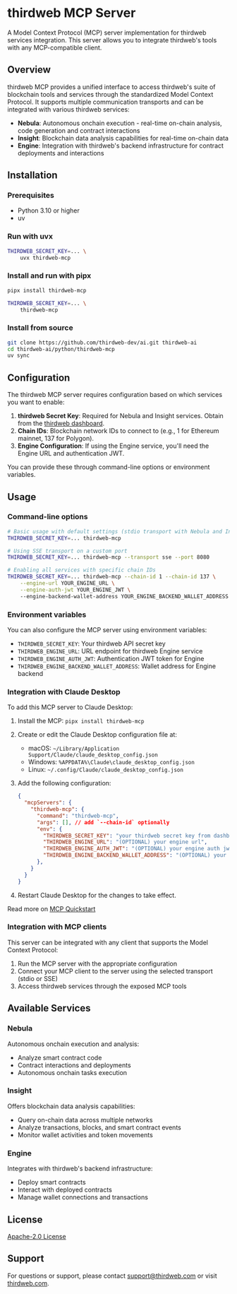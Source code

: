 # thirdweb MCP Server

A Model Context Protocol (MCP) server implementation for thirdweb services integration. This server allows you to integrate thirdweb's tools with any MCP-compatible client.

## Overview

thirdweb MCP provides a unified interface to access thirdweb's suite of blockchain tools and services through the standardized Model Context Protocol. It supports multiple communication transports and can be integrated with various thirdweb services:

- **Nebula**: Autonomous onchain execution - real-time on-chain analysis, code generation and contract interactions
- **Insight**: Blockchain data analysis capabilities for real-time on-chain data
- **Engine**: Integration with thirdweb's backend infrastructure for contract deployments and interactions

## Installation

### Prerequisites

- Python 3.10 or higher
- uv

### Run with uvx
```bash
THIRDWEB_SECRET_KEY=... \
    uvx thirdweb-mcp
```

### Install and run with pipx

```bash
pipx install thirdweb-mcp

THIRDWEB_SECRET_KEY=... \
    thirdweb-mcp
```

### Install from source

```bash
git clone https://github.com/thirdweb-dev/ai.git thirdweb-ai
cd thirdweb-ai/python/thirdweb-mcp
uv sync
```

## Configuration

The thirdweb MCP server requires configuration based on which services you want to enable:

1. **thirdweb Secret Key**: Required for Nebula and Insight services. Obtain from the [thirdweb dashboard](https://thirdweb.com/dashboard).
2. **Chain IDs**: Blockchain network IDs to connect to (e.g., 1 for Ethereum mainnet, 137 for Polygon).
3. **Engine Configuration**: If using the Engine service, you'll need the Engine URL and authentication JWT.

You can provide these through command-line options or environment variables.

## Usage

### Command-line options

```bash
# Basic usage with default settings (stdio transport with Nebula and Insight)
THIRDWEB_SECRET_KEY=... thirdweb-mcp 

# Using SSE transport on a custom port
THIRDWEB_SECRET_KEY=... thirdweb-mcp --transport sse --port 8080

# Enabling all services with specific chain IDs
THIRDWEB_SECRET_KEY=... thirdweb-mcp --chain-id 1 --chain-id 137 \
    --engine-url YOUR_ENGINE_URL \
    --engine-auth-jwt YOUR_ENGINE_JWT \ 
    --engine-backend-wallet-address YOUR_ENGINE_BACKEND_WALLET_ADDRESS
```

### Environment variables

You can also configure the MCP server using environment variables:

- `THIRDWEB_SECRET_KEY`: Your thirdweb API secret key
- `THIRDWEB_ENGINE_URL`: URL endpoint for thirdweb Engine service
- `THIRDWEB_ENGINE_AUTH_JWT`: Authentication JWT token for Engine
- `THIRDWEB_ENGINE_BACKEND_WALLET_ADDRESS`: Wallet address for Engine backend

### Integration with Claude Desktop
To add this MCP server to Claude Desktop:

1. Install the MCP: `pipx install thirdweb-mcp`

2. Create or edit the Claude Desktop configuration file at:
   - macOS: `~/Library/Application Support/Claude/claude_desktop_config.json`
   - Windows: `%APPDATA%\Claude\claude_desktop_config.json`
   - Linux: `~/.config/Claude/claude_desktop_config.json`

3. Add the following configuration:

   ```json
   {
     "mcpServers": {
       "thirdweb-mcp": {
         "command": "thirdweb-mcp",
         "args": [], // add `--chain-id` optionally
         "env": {
           "THIRDWEB_SECRET_KEY": "your thirdweb secret key from dashboard",
           "THIRDWEB_ENGINE_URL": "(OPTIONAL) your engine url",
           "THIRDWEB_ENGINE_AUTH_JWT": "(OPTIONAL) your engine auth jwt",
           "THIRDWEB_ENGINE_BACKEND_WALLET_ADDRESS": "(OPTIONAL) your engine backend wallet address",           
         },
       }
     }
   }
   ```

4. Restart Claude Desktop for the changes to take effect.

Read more on [MCP Quickstart](https://modelcontextprotocol.io/quickstart/user)

### Integration with MCP clients

This server can be integrated with any client that supports the Model Context Protocol:

1. Run the MCP server with the appropriate configuration
2. Connect your MCP client to the server using the selected transport (stdio or SSE)
3. Access thirdweb services through the exposed MCP tools

## Available Services

### Nebula

Autonomous onchain execution and analysis:
- Analyze smart contract code
- Contract interactions and deployments
- Autonomous onchain tasks execution

### Insight

Offers blockchain data analysis capabilities:
- Query on-chain data across multiple networks
- Analyze transactions, blocks, and smart contract events
- Monitor wallet activities and token movements

### Engine

Integrates with thirdweb's backend infrastructure:
- Deploy smart contracts
- Interact with deployed contracts
- Manage wallet connections and transactions

## License

[Apache-2.0 License](LICENSE)

## Support

For questions or support, please contact [support@thirdweb.com](mailto:support@thirdweb.com) or visit [thirdweb.com](https://thirdweb.com).
